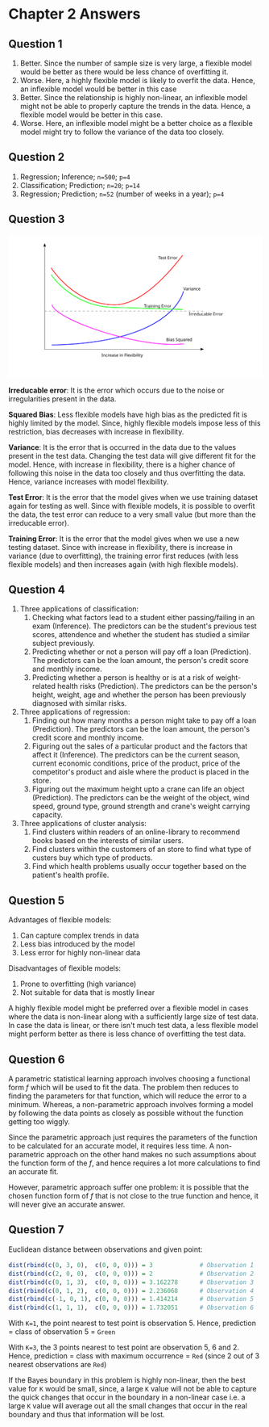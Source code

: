 # Chapter 2 Answers

## Question 1

1. Better. Since the number of sample size is very large, a flexible model would be better as there would be less chance of overfitting it.
2. Worse. Here, a highly flexible model is likely to overfit the data. Hence, an inflexible model would be better in this case
3. Better. Since the relationship is highly non-linear, an inflexible model might not be able to properly capture the trends in the data. Hence, a flexible model would be better in this case.
4. Worse. Here, an inflexible model might be a better choice as a flexible model might try to follow the variance of the data too closely.

## Question 2

1. Regression; Inference; `n=500`; `p=4`
2. Classification; Prediction; `n=20`; `p=14`
3. Regression; Prediction; `n=52` (number of weeks in a year); `p=4`

## Question 3

![](res/bias_variance.svg)

**Irreducable error**: It is the error which occurs due to the noise or irregularities present in the data.

**Squared Bias**: Less flexible models have high bias as the predicted fit is highly limited by the model. Since, highly flexible models impose less of this restriction, bias decreases with increase in flexibility.

**Variance**: It is the error that is occurred in the data due to the values present in the test data. Changing the test data will give different fit for the model. Hence, with increase in flexibility, there is a higher chance of following this noise in the data too closely and thus overfitting the data. Hence, variance increases with model flexibility.

**Test Error**: It is the error that the model gives when we use training dataset again for testing as well. Since with flexible models, it is possible to overfit the data, the test error can reduce to a very small value (but more than the irreducable error).

**Training Error**: It is the error that the model gives when we use a new testing dataset. Since with increase in flexibility, there is increase in variance (due to overfitting), the training error first reduces (with less flexible models) and then increases again (with high flexible models).

## Question 4

1. Three applications of classification:
    1. Checking what factors lead to a student either passing/failing in an exam (Inference). The predictors can be the student's previous test scores, attendence and whether the student has studied a similar subject previously.
    2. Predicting whether or not a person will pay off a loan (Prediction). The predictors can be the loan amount, the person's credit score and monthly income.
    3. Predicting whether a person is healthy or is at a risk of weight-related health risks (Prediction). The predictors can be the person's height, weight, age and whether the person has been previously diagnosed with similar risks.
2. Three applications of regression:
    1. Finding out how many months a person might take to pay off a loan (Prediction). The predictors can be the loan amount, the person's credit score and monthly income.
    2. Figuring out the sales of a particular product and the factors that affect it (Inference). The predictors can be the current season, current economic conditions, price of the product, price of the competitor's product and aisle where the product is placed in the store.
    3. Figuring out the maximum height upto a crane can life an object (Prediction). The predictors can be the weight of the object, wind speed, ground type, ground strength and crane's weight carrying capacity.
3. Three applications of cluster analysis:
    1. Find clusters within readers of an online-library to recommend books based on the interests of similar users.
    2. Find clusters within the customers of an store to find what type of custers buy which type of products.
    3. Find which health problems usually occur together based on the patient's health profile.
    
## Question 5

Advantages of flexible models:
1. Can capture complex trends in data
2. Less bias introduced by the model
3. Less error for highly non-linear data

Disadvantages of flexible models:
1. Prone to overfitting (high variance)
2. Not suitable for data that is mostly linear

A highly flexible model might be preferred over a flexible model in cases where the data is non-linear along with a sufficiently large size of test data. In case the data is linear, or there isn't much test data, a less flexible model might perform better as there is less chance of overfitting the test data.

## Question 6

A parametric statistical learning approach involves choosing a functional form *f* which will be used to fit the data. The problem then reduces to finding the parameters for that function, which will reduce the error to a minimum. Whereas, a non-parametric approach involves forming a model by following the data points as closely as possible without the function getting too wiggly.

Since the parametric approach just requires the parameters of the function to be calculated for an accurate model, it requires less time. A non-parametric approach on the other hand makes no such assumptions about the function form of the *f*, and hence requires a lot more calculations to find an accurate fit. 

However, parametric approach suffer one problem: it is possible that the chosen function form of *f* that is not close to the true function and hence, it will never give an accurate answer.

## Question 7

Euclidean distance between observations and given point:
```r
dist(rbind(c(0, 3, 0),  c(0, 0, 0))) = 3             # Observation 1
dist(rbind(c(2, 0, 0),  c(0, 0, 0))) = 2             # Observation 2
dist(rbind(c(0, 1, 3),  c(0, 0, 0))) = 3.162278      # Observation 3
dist(rbind(c(0, 1, 2),  c(0, 0, 0))) = 2.236068      # Observation 4
dist(rbind(c(-1, 0, 1), c(0, 0, 0))) = 1.414214      # Observation 5
dist(rbind(c(1, 1, 1),  c(0, 0, 0))) = 1.732051      # Observation 6
```

With `K=1`, the point nearest to test point is observation 5. Hence, prediction = class of observation 5 = `Green`

With `K=3`, the 3 points nearest to test point are observation 5, 6 and 2. Hence, prediction = class with maximum occurrence = `Red` (since 2 out of 3 nearest observations are `Red`)

If the Bayes boundary in this problem is highly non-linear, then the best value for `K` would be small, since, a large `K` value will not be able to capture the quick changes that occur in the boundary in a non-linear case i.e. a large `K` value will average out all the small changes that occur in the real boundary and thus that information will be lost.